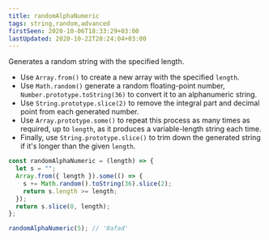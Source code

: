 ```yaml
---
title: randomAlphaNumeric
tags: string,random,advanced
firstSeen: 2020-10-06T18:33:29+03:00
lastUpdated: 2020-10-22T20:24:04+03:00
---
```


Generates a random string with the specified length.

- Use `Array.from()` to create a new array with the specified `length`.
- Use `Math.random()` generate a random floating-point number, `Number.prototype.toString(36)` to convert it to an alphanumeric string.
- Use `String.prototype.slice(2)` to remove the integral part and decimal point from each generated number.
- Use `Array.prototype.some()` to repeat this process as many times as required, up to `length`, as it produces a variable-length string each time.
- Finally, use `String.prototype.slice()` to trim down the generated string if it's longer than the given `length`.

```js
const randomAlphaNumeric = (length) => {
  let s = "";
  Array.from({ length }).some(() => {
    s += Math.random().toString(36).slice(2);
    return s.length >= length;
  });
  return s.slice(0, length);
};
```

```js
randomAlphaNumeric(5); // '0afad'
```
